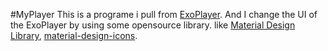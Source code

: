 #MyPlayer
This is a programe i pull from [ExoPlayer](https://github.com/google/ExoPlayer).
And I change the UI of the ExoPlayer by using some opensource library. like [Material Design Library](https://github.com/navasmdc/MaterialDesignLibrary),
[material-design-icons](https://github.com/google/material-design-icons).
